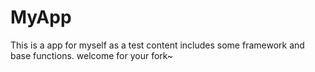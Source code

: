 # MyApp
This is a app for myself as a test content includes some framework and base functions. welcome for your fork~
